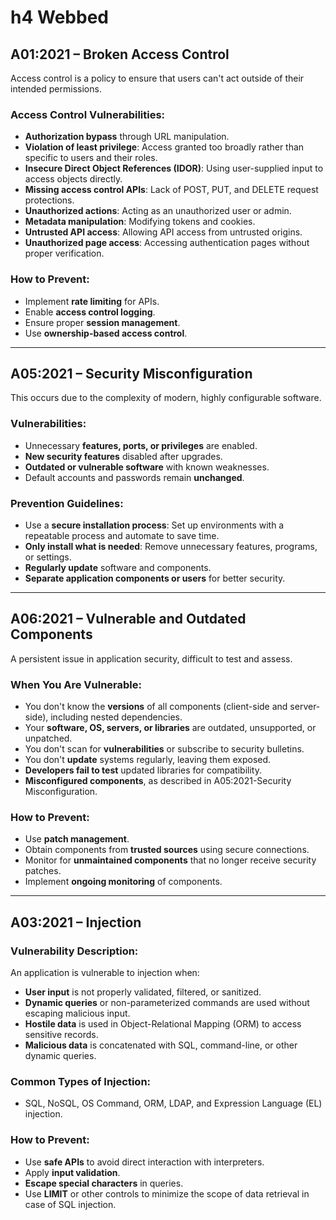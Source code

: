 # h4 Webbed

## A01:2021 – Broken Access Control

Access control is a policy to ensure that users can't act outside of their intended permissions.

### Access Control Vulnerabilities:
- **Authorization bypass** through URL manipulation.
- **Violation of least privilege**: Access granted too broadly rather than specific to users and their roles.
- **Insecure Direct Object References (IDOR)**: Using user-supplied input to access objects directly.
- **Missing access control APIs**: Lack of POST, PUT, and DELETE request protections.
- **Unauthorized actions**: Acting as an unauthorized user or admin.
- **Metadata manipulation**: Modifying tokens and cookies.
- **Untrusted API access**: Allowing API access from untrusted origins.
- **Unauthorized page access**: Accessing authentication pages without proper verification.

### How to Prevent:
- Implement **rate limiting** for APIs.
- Enable **access control logging**.
- Ensure proper **session management**.
- Use **ownership-based access control**.

---

## A05:2021 – Security Misconfiguration

This occurs due to the complexity of modern, highly configurable software.

### Vulnerabilities:
- Unnecessary **features, ports, or privileges** are enabled.
- **New security features** disabled after upgrades.
- **Outdated or vulnerable software** with known weaknesses.
- Default accounts and passwords remain **unchanged**.

### Prevention Guidelines:
- Use a **secure installation process**: Set up environments with a repeatable process and automate to save time.
- **Only install what is needed**: Remove unnecessary features, programs, or settings.
- **Regularly update** software and components.
- **Separate application components or users** for better security.

---

## A06:2021 – Vulnerable and Outdated Components

A persistent issue in application security, difficult to test and assess.

### When You Are Vulnerable:
- You don't know the **versions** of all components (client-side and server-side), including nested dependencies.
- Your **software, OS, servers, or libraries** are outdated, unsupported, or unpatched.
- You don't scan for **vulnerabilities** or subscribe to security bulletins.
- You don't **update** systems regularly, leaving them exposed.
- **Developers fail to test** updated libraries for compatibility.
- **Misconfigured components**, as described in A05:2021-Security Misconfiguration.

### How to Prevent:
- Use **patch management**.
- Obtain components from **trusted sources** using secure connections.
- Monitor for **unmaintained components** that no longer receive security patches.
- Implement **ongoing monitoring** of components.

---

## A03:2021 – Injection

### Vulnerability Description:
An application is vulnerable to injection when:
- **User input** is not properly validated, filtered, or sanitized.
- **Dynamic queries** or non-parameterized commands are used without escaping malicious input.
- **Hostile data** is used in Object-Relational Mapping (ORM) to access sensitive records.
- **Malicious data** is concatenated with SQL, command-line, or other dynamic queries.

### Common Types of Injection:
- SQL, NoSQL, OS Command, ORM, LDAP, and Expression Language (EL) injection.

### How to Prevent:
- Use **safe APIs** to avoid direct interaction with interpreters.
- Apply **input validation**.
- **Escape special characters** in queries.
- Use **LIMIT** or other controls to minimize the scope of data retrieval in case of SQL injection.
